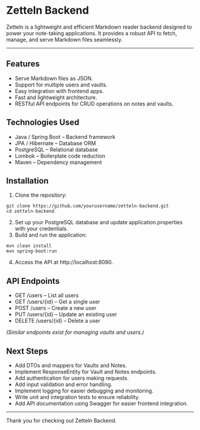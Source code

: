 # Zetteln Backend

Zetteln is a lightweight and efficient Markdown reader backend designed to power your note-taking applications. It provides a robust API to fetch, manage, and serve Markdown files seamlessly.

---

## Features

- Serve Markdown files as JSON.
- Support for multiple users and vaults.
- Easy integration with frontend apps.
- Fast and lightweight architecture.
- RESTful API endpoints for CRUD operations on notes and vaults.

## Technologies Used

- Java / Spring Boot – Backend framework
- JPA / Hibernate – Database ORM
- PostgreSQL – Relational database
- Lombok – Boilerplate code reduction
- Maven – Dependency management

## Installation

1. Clone the repository:
```shell
git clone https://github.com/yourusername/zetteln-backend.git
cd zetteln-backend
```
2. Set up your PostgreSQL database and update application.properties with your credentials.
3. Build and run the application:
```shell
mvn clean install
mvn spring-boot:run
```
4. Access the API at http://localhost:8080.

## API Endpoints

- GET /users – List all users
- GET /users/{id} – Get a single user
- POST /users – Create a new user
- PUT /users/{id} – Update an existing user
- DELETE /users/{id} – Delete a user

*(Similar endpoints exist for managing vaults and users.)*

## Next Steps

- Add DTOs and mappers for Vaults and Notes.
- Implement ResponseEntity for Vault and Notes endpoints.
- Add authentication for users making requests.
- Add input validation and error handling.
- Implement logging for easier debugging and monitoring.
- Write unit and integration tests to ensure reliability.
- Add API documentation using Swagger for easier frontend integration.

---
Thank you for checking out Zetteln Backend.
